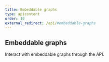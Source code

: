```yaml
---
title: Embeddable graphs
type: apicontent
order: 10
external_redirect: /api/#embeddable-graphs
---
```

## Embeddable graphs
Interact with embeddable graphs through the API.
